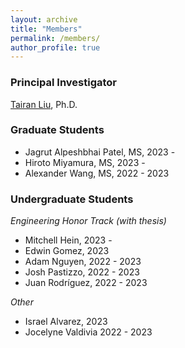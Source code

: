 ```yaml
---
layout: archive
title: "Members"
permalink: /members/
author_profile: true
---
```


### Principal Investigator

[Tairan Liu](https://liutairan.github.io), Ph.D.

### Graduate Students

* Jagrut Alpeshbhai Patel, MS, 2023 -
* Hiroto Miyamura, MS, 2023 -
* Alexander Wang, MS, 2022 - 2023

### Undergraduate Students

*Engineering Honor Track (with thesis)*

* Mitchell Hein, 2023 -
* Edwin Gomez, 2023
* Adam Nguyen, 2022 - 2023
* Josh Pastizzo, 2022 - 2023
* Juan Rodríguez, 2022 - 2023

*Other*
* Israel Alvarez, 2023
* Jocelyne Valdivia 2022 - 2023
